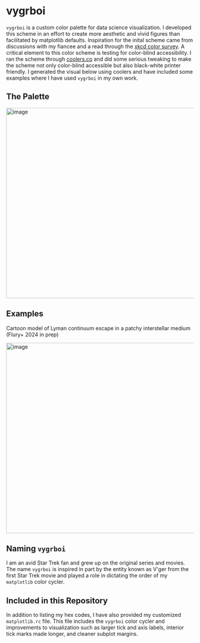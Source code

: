 # vygrboi

`vygrboi` is a custom color palette for data science visualization. I developed this scheme in an effort to create more aesthetic and vivid figures than facilitated by matplotlib defaults. Inspiration for the inital scheme came from discussions with my fiancee and a read through the [xkcd color survey](https://xkcd.com/color/rgb/). A critical element to this color scheme is testing for color-blind accessibility. I ran the scheme through [coolers.co](https://coolors.co/) and did some serious tweaking to make the scheme not only color-blind accessible but also black-white printer friendly. I generated the visual below using coolers and have included some examples where I have used `vygrboi` in my own work.

## The Palette

<img width="512" alt="image" src="https://github.com/sflury/vygrboi/assets/42982705/3f8618ac-7448-4002-b9f4-913a9264a619">

## Examples

Cartoon model of Lyman continuum escape in a patchy interstellar medium (Flury+ 2024 in prep)

<img width="512" alt="image" src="https://github.com/sflury/vygrboi/assets/42982705/77a65155-f804-488d-95b3-47bacbea6bd9">

## Naming `vygrboi`

I am an avid Star Trek fan and grew up on the original series and movies. The name `vygrboi` is inspired in part by the entity known as V'ger from the first Star Trek movie and played a role in dictating the order of my `matplotlib` color cycler.

## Included in this Repository

In addition to listing my hex codes, I have also provided my customized `matplotlib.rc` file. This file includes the `vygrboi` color cycler and improvements to visualization such as larger tick and axis labels, interior tick marks made longer, and cleaner subplot margins.
